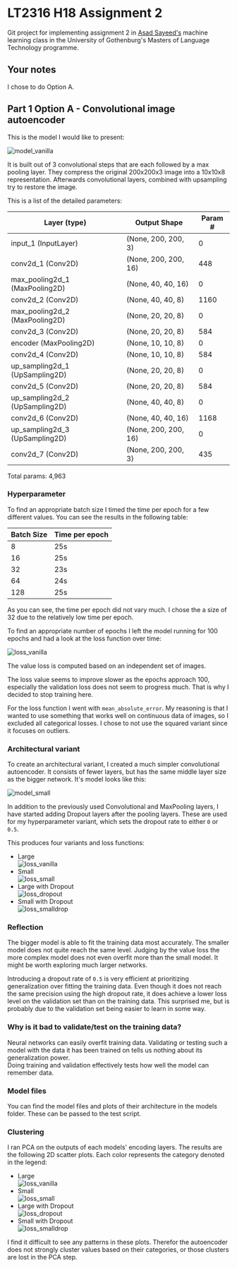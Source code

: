 # LT2316 H18 Assignment 2

Git project for implementing assignment 2 in [Asad Sayeed's](https://asayeed.github.io) machine learning class in the University of Gothenburg's Masters
of Language Technology programme.

## Your notes

I chose to do Option A.

## Part 1 Option A  - Convolutional image autoencoder

This is the model I would like to present:

![model_vanilla](images/model_vanilla.svg)

It is built out of 3 convolutional steps that are each followed by a max pooling layer.
They compress the original 200x200x3 image into a 10x10x8 representation.
Afterwards convolutional layers, combined with upsampling try to restore the image.

This is a list of the detailed parameters:

|Layer (type)                   |Output Shape         |Param # |
|-------------------------------|---------------------|--------|
|input_1 (InputLayer)           |(None, 200, 200, 3)  |0       |
|conv2d_1 (Conv2D)              |(None, 200, 200, 16) |448     |
|max_pooling2d_1 (MaxPooling2D) |(None, 40, 40, 16)   |0       |
|conv2d_2 (Conv2D)              |(None, 40, 40, 8)    |1160    |
|max_pooling2d_2 (MaxPooling2D) |(None, 20, 20, 8)    |0       |
|conv2d_3 (Conv2D)              |(None, 20, 20, 8)    |584     |
|encoder (MaxPooling2D)         |(None, 10, 10, 8)    |0       |
|conv2d_4 (Conv2D)              |(None, 10, 10, 8)    |584     |
|up_sampling2d_1 (UpSampling2D) |(None, 20, 20, 8)    |0       |
|conv2d_5 (Conv2D)              |(None, 20, 20, 8)    |584     |
|up_sampling2d_2 (UpSampling2D) |(None, 40, 40, 8)    |0       |
|conv2d_6 (Conv2D)              |(None, 40, 40, 16)   |1168    |
|up_sampling2d_3 (UpSampling2D) |(None, 200, 200, 16) |0       |
|conv2d_7 (Conv2D)              |(None, 200, 200, 3)  |435     |
Total params: 4,963

### Hyperparameter

To find an appropriate batch size I timed the time per epoch for a few different values.
You can see the results in the following table:

| Batch Size | Time per epoch |
|------------|----------------|
| 8          | 25s            |
| 16         | 25s            |
| 32         | 23s            |
| 64         | 24s            |
| 128        | 25s            |

As you can see, the time per epoch did not vary much. I chose the a size of 32 due to the relatively low time per epoch.

To find an appropriate number of epochs I left the model running for 100 epochs and had a look at the loss function over time:

![loss_vanilla](images/loss_vanilla.svg)

The value loss is computed based on an independent set of images.

The loss value seems to improve slower as the epochs approach 100, especially the validation loss does not seem to progress much. That is why I decided to stop training here.

For the loss function I went with `mean_absolute_error`. My reasoning is that I wanted to use something that works well on continuous data of images, so I excluded all categorical losses. I chose to not use the squared variant since it focuses on outliers.

### Architectural variant

To create an architectural variant, I created a much simpler convolutional autoencoder. It consists of fewer layers, but has the same middle layer size as the bigger network. It's model looks like this:

![model_small](images/model_small.svg)

In addition to the previously used Convolutional and MaxPooling layers, I have started adding Dropout layers after the pooling layers. These are used for my hyperparameter variant, which sets the dropout rate to either `0` or `0.5`.

This produces four variants and loss functions:
- Large  
  ![loss_vanilla](images/loss_vanilla.svg)
- Small  
  ![loss_small](images/loss_small.svg)
- Large with Dropout  
  ![loss_dropout](images/loss_dropout.svg)
- Small with Dropout  
  ![loss_smalldrop](images/loss_smalldrop.svg)

### Reflection

The bigger model is able to fit the training data most accurately. The smaller model does not quite reach the same level. Judging by the value loss the more complex model does not even overfit more than the small model. It might be worth exploring much larger networks.

Introducing a dropout rate of `0.5` is very efficient at prioritizing generalization over fitting the training data. Even though it does not reach the same precision using the high dropout rate, it does achieve a lower loss level on the validation set than on the training data. This surprised me, but is probably due to the validation set being easier to learn in some way.

### Why is it bad to validate/test on the training data?

Neural networks can easily overfit training data. Validating or testing such a model with the data it has been trained on tells us nothing about its generalization power.  
Doing training and validation effectively tests how well the model can remember data.

### Model files

You can find the model files and plots of their architecture in the models folder. These can be passed to the test script.

### Clustering

I ran PCA on the outputs of each models' encoding layers. The results are the following 2D scatter plots. Each color represents the category denoted in the legend:

- Large  
  ![loss_vanilla](images/cluster_vanilla.svg)
- Small  
  ![loss_small](images/cluster_small.svg)
- Large with Dropout  
  ![loss_dropout](images/cluster_dropout.svg)
- Small with Dropout  
  ![loss_smalldrop](images/cluster_smalldrop.svg)

I find it difficult to see any patterns in these plots.
Therefor the autoencoder does not strongly cluster values based on their categories, or those clusters are lost in the PCA step.

